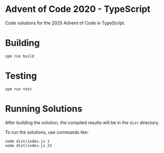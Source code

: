 # Advent of Code 2020 - TypeScript

Code solutions for the 2020 Advent of Code in TypeScript.

# Building

```
npm run build
```

# Testing

```
npm run test
```

# Running Solutions

After building the solution, the compiled results will be in the `dist` directory.

To run the solutions, use commands like:

```
node dist/index.js 1
node dist/index.js 23
```
